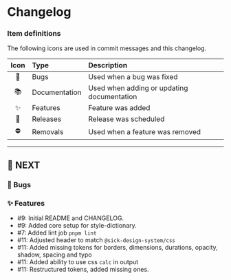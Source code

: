 # Changelog

### Item definitions

The following icons are used in commit messages and this changelog.

|  Icon  | Type          | Description
|:------:|:--------------|:----------------------------
|   🐛   | Bugs          | Used when a bug was fixed
|   📚   | Documentation | Used when adding or updating documentation
|   ✨   | Features      | Feature was added
|   🚀   | Releases      | Release was scheduled
|   ⛔   | Removals      | Used when a feature was removed

---

## 🚀 NEXT

### 🐛 Bugs

### ✨ Features

- #9: Initial README and CHANGELOG.
- #9: Added core setup for style-dictionary.
- #7: Added lint job `pnpm lint`
- #11: Adjusted header to match `@sick-design-system/css`
- #11: Added missing tokens for borders, dimensions, durations, opacity, shadow, spacing and typo
- #11: Added ability to use css `calc` in output
- #11: Restructured tokens, added missing ones.
